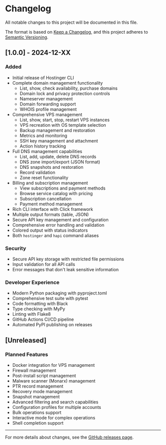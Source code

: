 # Changelog

All notable changes to this project will be documented in this file.

The format is based on [Keep a Changelog](https://keepachangelog.com/en/1.0.0/),
and this project adheres to [Semantic Versioning](https://semver.org/spec/v2.0.0.html).

## [1.0.0] - 2024-12-XX

### Added
- Initial release of Hostinger CLI
- Complete domain management functionality
  - List, show, check availability, purchase domains
  - Domain lock and privacy protection controls
  - Nameserver management
  - Domain forwarding support
  - WHOIS profile management
- Comprehensive VPS management
  - List, show, start, stop, restart VPS instances
  - VPS recreation with OS template selection
  - Backup management and restoration
  - Metrics and monitoring
  - SSH key management and attachment
  - Action history tracking
- Full DNS management capabilities
  - List, add, update, delete DNS records
  - DNS zone import/export (JSON format)
  - DNS snapshots and restoration
  - Record validation
  - Zone reset functionality
- Billing and subscription management
  - View subscriptions and payment methods
  - Browse service catalog with pricing
  - Subscription cancellation
  - Payment method management
- Rich CLI interface with Click framework
- Multiple output formats (table, JSON)
- Secure API key management and configuration
- Comprehensive error handling and validation
- Colored output with status indicators
- Both `hostinger` and `hapi` command aliases

### Security
- Secure API key storage with restricted file permissions
- Input validation for all API calls
- Error messages that don't leak sensitive information

### Developer Experience
- Modern Python packaging with pyproject.toml
- Comprehensive test suite with pytest
- Code formatting with Black
- Type checking with MyPy
- Linting with Flake8
- GitHub Actions CI/CD pipeline
- Automated PyPI publishing on releases

## [Unreleased]

### Planned Features
- Docker integration for VPS management
- Firewall management
- Post-install script management
- Malware scanner (Monarx) management
- PTR record management
- Recovery mode management
- Snapshot management
- Advanced filtering and search capabilities
- Configuration profiles for multiple accounts
- Bulk operations support
- Interactive mode for complex operations
- Shell completion support

---

For more details about changes, see the [GitHub releases page](https://github.com/hostinger/hostinger-cli/releases).
